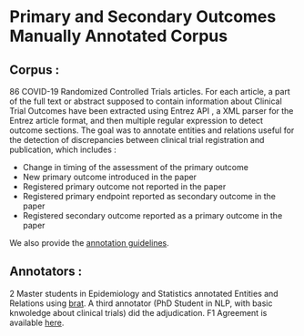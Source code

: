 # Primary and Secondary Outcomes Manually Annotated Corpus

## Corpus :

86 COVID-19 Randomized Controlled Trials articles. For each article, a part of the full text or abstract supposed to contain information about Clinical Trial Outcomes have been extracted using Entrez API , a XML parser for the Entrez article format, and then multiple regular expression to detect outcome sections. The goal was to annotate entities and relations useful for the detection of discrepancies between clinical trial registration and publication, which includes : 
* Change in timing of the assessment of the primary outcome
* New primary outcome introduced in the paper
* Registered primary outcome not reported in the paper
* Registered primary endpoint reported as secondary outcome in the paper
* Registered secondary outcome reported as a primary outcome in the paper

We also provide the [annotation guidelines](guidelines.pdf).

## Annotators : 

2 Master students in Epidemiology and Statistics annotated Entities and Relations using [brat](https://brat.nlplab.org/). A third annotator (PhD Student in NLP, with basic knwoledge about clinical trials) did the adjudication. F1 Agreement is available [here](./agreement/f1-instance-agreement.md).
